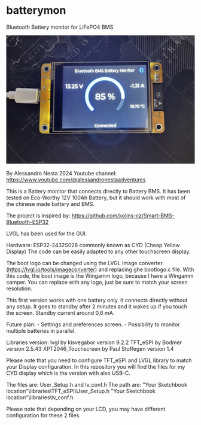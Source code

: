 # batterymon
Bluetooth Battery monitor for LiFePO4 BMS

![alt text](https://github.com/nestaale/Battery-Monitor-BMS-Bluetooth/blob/main/batterymon.jpg?raw=true)

By Alessandro Nesta 2024
Youtube channel: https://www.youtube.com/@alessandronestaadventures

This is a Battery monitor that connects directly to Battery BMS.
It has been tested on Eco-Worthy 12V 100Ah Battery, but it should work with most of the chinese made battery and BMS.

The project is inspired by: https://github.com/kolins-cz/Smart-BMS-Bluetooth-ESP32

LVGL has been used for the GUI.

Hardware: ESP32-2432S028 commonly known as CYD (Cheap Yellow Display)
The code can be easily adapted to any other touchscreen display.

The boot logo can be changed using the LVGL Image converter (https://lvgl.io/tools/imageconverter) and replacing ghe bootlogo.c file.
With this code, the boot image is the Wingamm logo, because I have a Wingamm camper. You can replace with any logo, just be sure to match your screen resolution.

This first version works with one battery only. It connects directly without any setup.
It goes to standby after 2 minutes and it wakes up if you touch the screen.
Standby current around 0,6 mA.

  Future plan:
    - Settings and preferences screen.
    - Possibility to monitor multiple batteries in parallel.

   Libraries version:
    lvgl by kisvegabor version 9.2.2
    TFT_eSPI by Bodmer version 2.5.43
    XPT2046_Touchscreen by Paul Stoffegen version 1.4

   Please note that you need to configure TFT_eSPI and LVGL library to match your Display configuration.
   In this repository you will find the files for my CYD display which is the version with also USB-C.

   The files are: User_Setup.h and lv_conf.h
    The path are: 
    "Your Sketchbook location"\libraries\TFT_eSPI\User_Setup.h
    "Your Sketchbook location"\libraries\lv_conf.h

   Please note that depending on your LCD, you may have different configuration for these 2 files.
